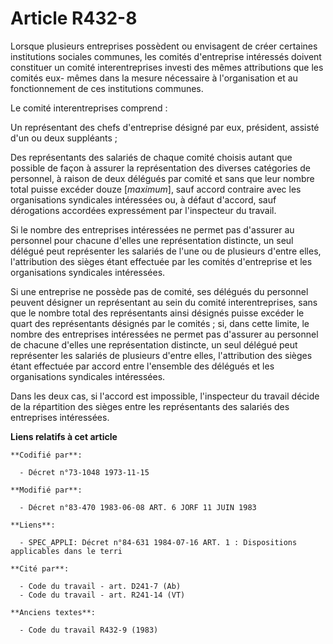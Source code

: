 # Article R432-8

Lorsque plusieurs entreprises possèdent ou envisagent de créer certaines institutions sociales communes, les comités
d'entreprise intéressés doivent constituer un comité interentreprises investi des mêmes attributions que les comités eux-
mêmes dans la mesure nécessaire à l'organisation et au fonctionnement de ces institutions communes.

Le comité interentreprises comprend :

Un représentant des chefs d'entreprise désigné par eux, président, assisté d'un ou deux suppléants ;

Des représentants des salariés de chaque comité choisis autant que possible de façon à assurer la représentation des diverses
catégories de personnel, à raison de deux délégués par comité et sans que leur nombre total puisse excéder douze [*maximum*],
sauf accord contraire avec les organisations syndicales intéressées ou, à défaut d'accord, sauf dérogations accordées
expressément par l'inspecteur du travail.

Si le nombre des entreprises intéressées ne permet pas d'assurer au personnel pour chacune d'elles une représentation
distincte, un seul délégué peut représenter les salariés de l'une ou de plusieurs d'entre elles, l'attribution des sièges
étant effectuée par les comités d'entreprise et les organisations syndicales intéressées.

Si une entreprise ne possède pas de comité, ses délégués du personnel peuvent désigner un représentant au sein du comité
interentreprises, sans que le nombre total des représentants ainsi désignés puisse excéder le quart des représentants
désignés par le comités ; si, dans cette limite, le nombre des entreprises intéressées ne permet pas d'assurer au personnel
de chacune d'elles une représentation distincte, un seul délégué peut représenter les salariés de plusieurs d'entre elles,
l'attribution des sièges étant effectuée par accord entre l'ensemble des délégués et les organisations syndicales
intéressées.

Dans les deux cas, si l'accord est impossible, l'inspecteur du travail décide de la répartition des sièges entre les
représentants des salariés des entreprises intéressées.

**Liens relatifs à cet article**

	**Codifié par**:

	  - Décret n°73-1048 1973-11-15

	**Modifié par**:

	  - Décret n°83-470 1983-06-08 ART. 6 JORF 11 JUIN 1983

	**Liens**:

	  - SPEC_APPLI: Décret n°84-631 1984-07-16 ART. 1 : Dispositions applicables dans le terri

	**Cité par**:

	  - Code du travail - art. D241-7 (Ab)
	  - Code du travail - art. R241-14 (VT)

	**Anciens textes**:

	  - Code du travail R432-9 (1983)
